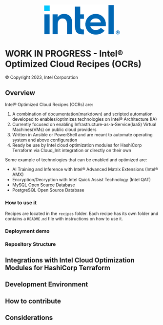 
<p align="center">
  <img src="./images/logo-classicblue-800px.png" alt="Intel Logo" width="250"/>
</p>

# WORK IN PROGRESS - Intel® Optimized Cloud Recipes (OCRs)

© Copyright 2023, Intel Corporation

## Overview

Intel® Optimized Cloud Recipes (OCRs) are:

1. A combination of documentation(markdown) and scripted automation developed to enables/optimizes technologies on Intel® Architecture (IA)
2. Currently focused on enabling Infrastructure-as-a-Service(IaaS) Virtual Machines(VMs) on public cloud providers
3. Written in Ansible or PowerShell and are meant to automate operating system and above configuration
4. Ready be use by Intel cloud optimization modules for HashiCorp Terraform via Cloud_Init integration or directly on their own

Some example of technologies that can be enabled and optimized are:

- AI Training and Inference with Intel® Advanced Matrix Extensions (Intel® AMX)
- Encryption/Decryption with Intel Quick Assist Technology (Intel QAT)
- MySQL Open Source Database
- PostgreSQL Open Source Database

### How to use it

Recipes are located in the `recipes` folder. Each recipe has its own folder and contains a `README.md` file with instructions on how to use it.


### Deployment demo

### Repository Structure

## Integrations with Intel Cloud Optimization Modules for HashiCorp Terraform

## Development Environment

## How to contribute

## Considerations
